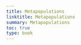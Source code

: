 ```yaml
---
title: Metapopulations
linktitle: Metapopulations
summary: Metapopulations
toc: true
type: book
---
```

